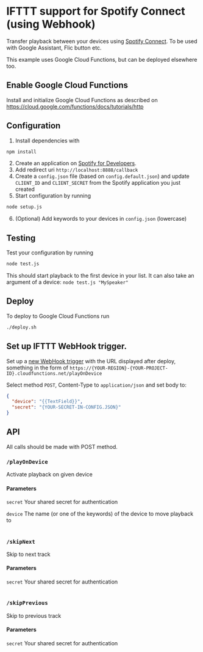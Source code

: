 # IFTTT support for Spotify Connect (using Webhook)
Transfer playback between your devices using [Spotify Connect](https://beta.developer.spotify.com/documentation/web-api/reference/player/). To be used with Google Assistant, Flic button etc.

This example uses Google Cloud Functions, but can be deployed elsewhere too.

## Enable Google Cloud Functions
Install and initialize Google Cloud Functions as described on https://cloud.google.com/functions/docs/tutorials/http

## Configuration

1. Install dependencies with
```sh
npm install
```
2. Create an application on [Spotify for Developers](https://beta.developer.spotify.com/dashboard/applications).
3. Add redirect uri `http://localhost:8888/callback`
4. Create a `config.json` file (based on `config.default.json`) and update `CLIENT_ID` and `CLIENT_SECRET` from the Spotify application you just created
5. Start configuration by running
```sh
node setup.js
```
6. (Optional) Add keywords to your devices in `config.json` (lowercase)

## Testing
Test your configuration by running
```sh
node test.js
````
This should start playback to the first device in your list. It can also take an argument of a device: `node test.js "MySpeaker"`

## Deploy
To deploy to Google Cloud Functions run
```sh
./deploy.sh
```

## Set up IFTTT WebHook trigger.
Set up a [new WebHook trigger](https://ifttt.com/create) with the URL displayed after deploy, something in the form of
`https://{YOUR-REGION}-{YOUR-PROJECT-ID}.cloudfunctions.net/playOnDevice`

Select method `POST`, Content-Type to `application/json` and set body to:
```json
{
  "device": "{{TextField}}",
  "secret": "{YOUR-SECRET-IN-CONFIG.JSON}"
}
```

## API
All calls should be made with POST method.

### `/playOnDevice`
Activate playback on given device

#### Parameters
`secret` Your shared secret for authentication

`device` The name (or one of the keywords) of the device to move playback to

#

### `/skipNext`
Skip to next track
#### Parameters
`secret` Your shared secret for authentication

#

### `/skipPrevious`
Skip to previous track
#### Parameters
`secret` Your shared secret for authentication
